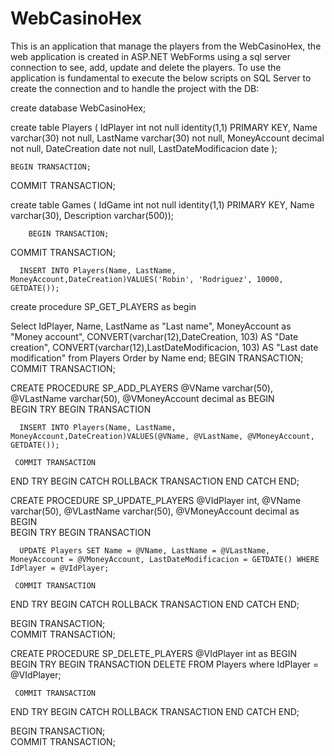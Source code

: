 # WebCasinoHex
This is an application that manage the players from the WebCasinoHex, the web application is created in ASP.NET WebForms using a sql server connection to see, add, update and delete the players. To use the application is fundamental to execute the below scripts on SQL Server to create the connection and to handle the project with the DB:  


create database WebCasinoHex;

create table Players	(
    IdPlayer int not null identity(1,1) PRIMARY KEY,
    Name varchar(30) not null,
    LastName varchar(30) not null,
    MoneyAccount decimal not null,
	DateCreation date not null,
	LastDateModificacion date
	);

	BEGIN TRANSACTION;   
COMMIT TRANSACTION;   

create table Games	(
    IdGame int not null identity(1,1) PRIMARY KEY,
    Name varchar(30),
    Description varchar(500));

		BEGIN TRANSACTION;   
COMMIT TRANSACTION;   


      INSERT INTO Players(Name, LastName, MoneyAccount,DateCreation)VALUES('Robin', 'Rodriguez', 10000, GETDATE());

create procedure SP_GET_PLAYERS
as
begin

Select IdPlayer, Name, LastName as "Last name", MoneyAccount as "Money account", CONVERT(varchar(12),DateCreation, 103) AS "Date creation",  CONVERT(varchar(12),LastDateModificacion, 103) AS "Last date modification"
 from Players Order by Name
end;
BEGIN TRANSACTION;   
COMMIT TRANSACTION;



CREATE PROCEDURE SP_ADD_PLAYERS
 @VName varchar(50),
 @VLastName varchar(50), 
 @VMoneyAccount decimal
as BEGIN  
BEGIN TRY
     BEGIN TRANSACTION
          
      INSERT INTO Players(Name, LastName, MoneyAccount,DateCreation)VALUES(@VName, @VLastName, @VMoneyAccount, GETDATE());

     COMMIT TRANSACTION
END TRY
BEGIN CATCH
     ROLLBACK TRANSACTION
END CATCH
END;


CREATE PROCEDURE SP_UPDATE_PLAYERS
 @VIdPlayer int,
 @VName varchar(50),
 @VLastName varchar(50), 
 @VMoneyAccount decimal
as BEGIN  
BEGIN TRY
     BEGIN TRANSACTION
          
      UPDATE Players SET Name = @VName, LastName = @VLastName, MoneyAccount = @VMoneyAccount, LastDateModificacion = GETDATE() WHERE IdPlayer = @VIdPlayer;

     COMMIT TRANSACTION
END TRY
BEGIN CATCH
     ROLLBACK TRANSACTION
END CATCH
END;



BEGIN TRANSACTION;   
COMMIT TRANSACTION;



CREATE PROCEDURE SP_DELETE_PLAYERS
 @VIdPlayer int
as BEGIN  
BEGIN TRY
     BEGIN TRANSACTION
          DELETE FROM Players where IdPlayer = @VIdPlayer;

     COMMIT TRANSACTION
END TRY
BEGIN CATCH
     ROLLBACK TRANSACTION
END CATCH
END;

BEGIN TRANSACTION;   
COMMIT TRANSACTION;

